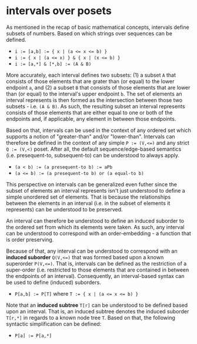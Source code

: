 
<!-- ======================================================================= -->
# intervals over posets

As mentioned in the recap of basic mathematical concepts, intervals define
subsets of numbers. Based on which strings over sequences can be defined.

* `i := [a,b] := { x | (a <= x <= b) }`
* `i := { x | (a <= x) } & { x | (x <= b) }`
* `i := [a,*] & [*,b] := (A & B)`

More accurately, each interval defines two subsets: (1) a subset `A` that
consists of those elements that are grater than (or equal) to the lower
endpoint `a`, and (2) a subset `B` that consists of those elements that are
lower than (or equal) to the interval's upper endpoint `b`. The set of elements
an interval represents is then formed as the intersection between those two
subsets - i.e. `(A & B)`. As such, the resulting subset an interval represents
consists of those elements that are either equal to one or both of the endpoints
and, if applicable, any element in between those endpoints.

Based on that, intervals can be used in the context of any ordered set which
supports a notion of "greater-than" and/or "lower-than". Intervals can therefore
be defined in the context of any simple `P := (V,<=)` and any strict `Q := (V,<)`
poset. After all, the default sequence/edge-based semantics (i.e. presequent-to,
subsequent-to) can be understood to always apply.

* `(a < b) := (a presequent-to b) := aPb`
* `(a <= b) := (a presequent-to b) or (a equal-to b)`

This perspective on intervals can be generalized even futher since the subset
of elements an interval represents isn't just understood to define a simple
unordered set of elements. That is because the relationships between the
elements in an interval (i.e. in the subset of elements it represents) can be
understood to be preserved.

An interval can therefore be understood to define an induced suborder to the
ordered set from which its elements were taken. As such, any interval can be
understood to correspond with an order-embedding - a function that is order
preserving.

Because of that, any interval can be understood to correspond with an
**induced suborder** `Q(V,<=)` that was formed based upon a known superorder
`P(V,<=)`. That is, intervals can be defined as the restriction of a super-order
(i.e. restricted to those elements that are contained in between the endpoints
of an interval). Consequently, an interval-based syntax can be used to define
(induced) suborders.

* `P[a,b] := P[T]` where `T := { x | (a <= x <= b) }`

Note that an **induced subtree** `T[r]` can be understood to be defined based
upon an interval. That is, an induced subtree denotes the induced suborder
`T[r,*]` in regards to a known node tree `T`. Based on that, the following
syntactic simplification can be defined:

* `P[a] := P[a,*]`
